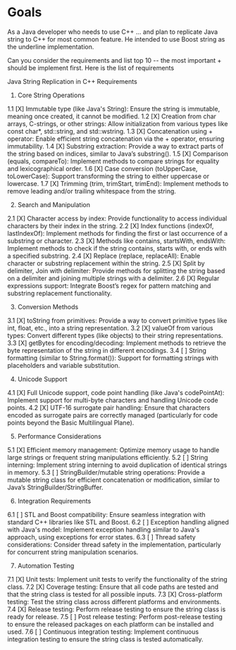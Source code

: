 # Goals


As a Java developer  who needs to use C++ ... and plan to replicate Java string to C++ for most common feature. He intended to use Boost string as the underline  implementation. 

Can you consider the requirements and list top 10 -- the most important + should be implement first.
Here is the list of requirements



Java String Replication in C++ Requirements

1. Core String Operations

1.1 [X] Immutable type (like Java's String): Ensure the string is immutable, meaning once created, it cannot be modified.
1.2 [X] Creation from char arrays, C-strings, or other strings: Allow initialization from various types like const char*, std::string, and std::wstring.
1.3 [X] Concatenation using + operator: Enable efficient string concatenation via the + operator, ensuring immutability.
1.4 [X] Substring extraction: Provide a way to extract parts of the string based on indices, similar to Java’s substring().
1.5 [X] Comparison (equals, compareTo): Implement methods to compare strings for equality and lexicographical order.
1.6 [X] Case conversion (toUpperCase, toLowerCase): Support transforming the string to either uppercase or lowercase.
1.7 [X] Trimming (trim, trimStart, trimEnd): Implement methods to remove leading and/or trailing whitespace from the string.

2. Search and Manipulation

2.1 [X] Character access by index: Provide functionality to access individual characters by their index in the string.
2.2 [X] Index functions (indexOf, lastIndexOf): Implement methods for finding the first or last occurrence of a substring or character.
2.3 [X] Methods like contains, startsWith, endsWith: Implement methods to check if the string contains, starts with, or ends with a specified substring.
2.4 [X] Replace (replace, replaceAll): Enable character or substring replacement within the string.
2.5 [X] Split by delimiter, Join with delimiter: Provide methods for splitting the string based on a delimiter and joining multiple strings with a delimiter.
2.6 [X] Regular expressions support: Integrate Boost’s regex for pattern matching and substring replacement functionality.

3. Conversion Methods

3.1 [X] toString from primitives: Provide a way to convert primitive types like int, float, etc., into a string representation.
3.2 [X] valueOf from various types: Convert different types (like objects) to their string representations.
3.3 [X] getBytes for encoding/decoding: Implement methods to retrieve the byte representation of the string in different encodings.
3.4 [ ] String formatting (similar to String.format()): Support for formatting strings with placeholders and variable substitution.

4. Unicode Support

4.1 [X] Full Unicode support, code point handling (like Java's codePointAt): Implement support for multi-byte characters and handling Unicode code points.
4.2 [X] UTF-16 surrogate pair handling: Ensure that characters encoded as surrogate pairs are correctly managed (particularly for code points beyond the Basic Multilingual Plane).

5. Performance Considerations

5.1 [X] Efficient memory management: Optimize memory usage to handle large strings or frequent string manipulations efficiently.
5.2 [ ] String interning: Implement string interning to avoid duplication of identical strings in memory.
5.3 [ ] StringBuilder/mutable string operations: Provide a mutable string class for efficient concatenation or modification, similar to Java’s StringBuilder/StringBuffer.

6. Integration Requirements

6.1 [ ] STL and Boost compatibility: Ensure seamless integration with standard C++ libraries like STL and Boost.
6.2 [ ] Exception handling aligned with Java's model: Implement exception handling similar to Java's approach, using exceptions for error states.
6.3 [ ] Thread safety considerations: Consider thread safety in the implementation, particularly for concurrent string manipulation scenarios.

7. Automation Testing

7.1 [X] Unit tests: Implement unit tests to verify the functionality of the string class.
7.2 [X] Coverage testing: Ensure that all code paths are tested and that the string class is tested for all possible inputs.
7.3 [X] Cross-platform testing: Test the string class across different platforms and environments.
7.4 [X] Release testing: Perform release testing to ensure the string class is ready for release.
7.5 [ ] Post release testing: Perform post-release testing to ensure the released packages on each platform can be installed and used.
7.6 [ ] Continuous integration testing: Implement continuous integration testing to ensure the string class is tested automatically.
